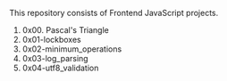 This repository consists of Frontend JavaScript projects.

1. 0x00. Pascal's Triangle
2. 0x01-lockboxes
3. 0x02-minimum_operations
4. 0x03-log_parsing
5. 0x04-utf8_validation
